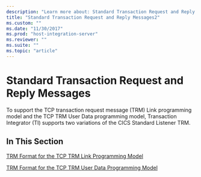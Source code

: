 ```yaml
---
description: "Learn more about: Standard Transaction Request and Reply Messages"
title: "Standard Transaction Request and Reply Messages2"
ms.custom: ""
ms.date: "11/30/2017"
ms.prod: "host-integration-server"
ms.reviewer: ""
ms.suite: ""
ms.topic: "article"
---
```

# Standard Transaction Request and Reply Messages
To support the TCP transaction request message (TRM) Link programming model and the TCP TRM User Data programming model, Transaction Integrator (TI) supports two variations of the CICS Standard Listener TRM.  
  
## In This Section  
 [TRM Format for the TCP TRM Link Programming Model](../core/trm-format-for-the-tcp-trm-link-programming-model2.md)  
  
 [TRM Format for the TCP TRM User Data Programming Model](../core/trm-format-for-the-tcp-trm-user-data-programming-model2.md)
